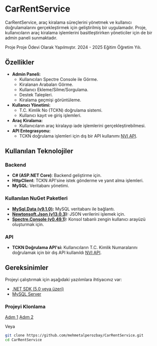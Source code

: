 # CarRentService

CarRentService, araç kiralama süreçlerini yönetmek ve kullanıcı doğrulamalarını gerçekleştirmek için geliştirilmiş bir uygulamadır. Proje, kullanıcıların araç kiralama işlemlerini basitleştirirken yöneticiler için de bir admin paneli sunmaktadır. 

Proje Proje Ödevi Olarak Yapılmıştır. 2024 - 2025 Eğitim Öğretim Yılı.

## Özellikler

- **Admin Paneli:**
  - Kullanıcıları Spectre Console ile Görme.
  - Kiralanan Arabaları Görme.
  - Kullanıcı Ekleme/Silme/Sorgulama.
  - Destek Talepleri.
  - Kiralama geçmişi görüntüleme.
- **Kullanıcı Yönetimi:**
  - T.C. Kimlik No (TCKN) doğrulama sistemi.
  - Kullanıcı kayıt ve giriş işlemleri.
- **Araç Kiralama:**
  - Kullanıcıların araç kiralayıp iade işlemlerini gerçekleştirebilmesi.
- **API Entegrasyonu:**
  - TCKN doğrulama işlemleri için dış bir API kullanımı [NVI API](https://www.nvi.gov.tr/).

## Kullanılan Teknolojiler

### Backend
- **C# (ASP.NET Core)**: Backend geliştirme için.
- **HttpClient**: TCKN API'sine istek gönderme ve yanıt alma işlemleri.
- **MySQL**: Veritabanı yönetimi.

  
### Kullanılan NuGet Paketleri
- **[MySql.Data (v9.1.0)](https://www.nuget.org/packages/MySql.Data/):** MySQL veritabanı ile bağlantı.
- **[Newtonsoft.Json (v13.0.3)](https://www.nuget.org/packages/Newtonsoft.Json/):** JSON verilerini işlemek için.
- **[Spectre.Console (v0.49.1)](https://www.nuget.org/packages/Spectre.Console/):** Konsol tabanlı zengin kullanıcı arayüzü oluşturmak için.

### API
- **TCKN Doğrulama API'si:** Kullanıcıların T.C. Kimlik Numaralarını doğrulamak için bir dış API kullanıldı [NVI API](https://www.nvi.gov.tr/).

## Gereksinimler

Projeyi çalıştırmak için aşağıdaki yazılımlara ihtiyacınız var:

- [.NET SDK (5.0 veya üzeri)](https://dotnet.microsoft.com/download)
- [MySQL Server](https://www.mysql.com/)

### Projeyi Klonlama

[Adım 1](https://github.com/mehmetalperozbay/CarRentService/images/git1.png)
[Adım 2](https://github.com/mehmetalperozbay/CarRentService/images/git2.png)

Veya

```bash
git clone https://github.com/mehmetalperozbay/CarRentService.git
cd CarRentService

